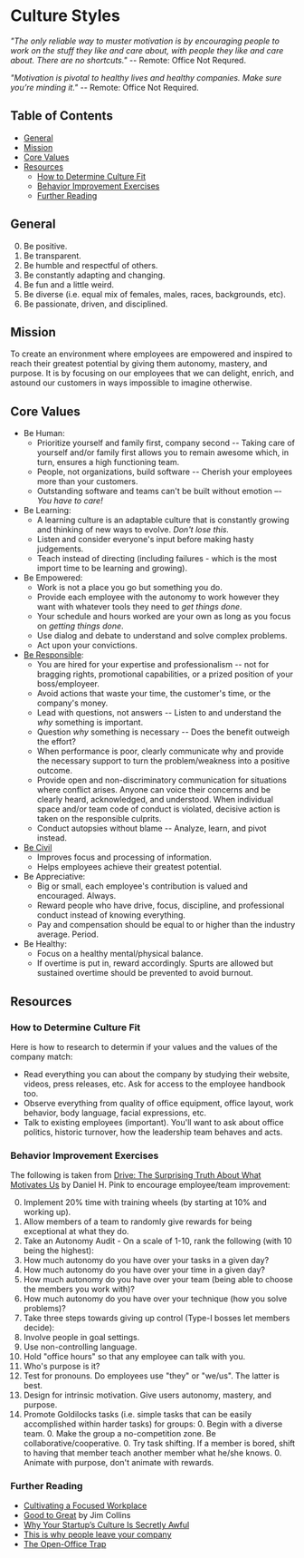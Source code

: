 # Culture Styles

*"The only reliable way to muster motivation is by encouraging people to work on the stuff they like
and care about, with people they like and care about. There are no shortcuts."* -- Remote: Office
Not Requred.

*"Motivation is pivotal to healthy lives and healthy companies. Make sure you’re minding it."*
-- Remote: Office Not Required.

<!-- Tocer[start]: Auto-generated, don't remove. -->

## Table of Contents

  - [General](#general)
  - [Mission](#mission)
  - [Core Values](#core-values)
  - [Resources](#resources)
    - [How to Determine Culture Fit](#how-to-determine-culture-fit)
    - [Behavior Improvement Exercises](#behavior-improvement-exercises)
    - [Further Reading](#further-reading)

<!-- Tocer[finish]: Auto-generated, don't remove. -->

## General

0. Be positive.
0. Be transparent.
0. Be humble and respectful of others.
0. Be constantly adapting and changing.
0. Be fun and a little weird.
0. Be diverse (i.e. equal mix of females, males, races, backgrounds, etc).
0. Be passionate, driven, and disciplined.

## Mission

To create an environment where employees are empowered and inspired to reach their greatest
potential by giving them autonomy, mastery, and purpose. It is by focusing on our employees that we
can delight, enrich, and astound our customers in ways impossible to imagine otherwise.

## Core Values

- Be Human:
  - Prioritize yourself and family first, company second -- Taking care of yourself and/or family
    first allows you to remain awesome which, in turn, ensures a high functioning team.
  - People, not organizations, build software -- Cherish your employees more than your customers.
  - Outstanding software and teams can't be built without emotion –- *You have to care!*
- Be Learning:
  - A learning culture is an adaptable culture that is constantly growing and thinking of new ways
    to evolve. *Don't lose this.*
  - Listen and consider everyone's input before making hasty judgements.
  - Teach instead of directing (including failures - which is the most import time to be learning
    and growing).
- Be Empowered:
  - Work is not a place you go but something you do.
  - Provide each employee with the autonomy to work however they want with whatever tools they need
    to *get things done*.
  - Your schedule and hours worked are your own as long as you focus on *getting things done*.
  - Use dialog and debate to understand and solve complex problems.
  - Act upon your convictions.
- [Be Responsible](https://www.youtube.com/watch?v=4E3xfR6IBII):
  - You are hired for your expertise and professionalism -- not for bragging rights, promotional
    capabilities, or a prized position of your boss/employeer.
  - Avoid actions that waste your time, the customer's time, or the company's money.
  - Lead with questions, not answers -- Listen to and understand the *why* something is important.
  - Question *why* something is necessary -- Does the benefit outweigh the effort?
  - When performance is poor, clearly communicate why and provide the necessary support to turn the
    problem/weakness into a positive outcome.
  - Provide open and non-discriminatory communication for situations where conflict arises. Anyone
    can voice their concerns and be clearly heard, acknowledged, and understood. When individual
    space and/or team code of conduct is violated, decisive action is taken on the responsible
    culprits.
  - Conduct autopsies without blame -- Analyze, learn, and pivot instead.
- [Be Civil](https://rework.withgoogle.com/blog/how-incivility-shuts-down-our-brains-at-work)
  - Improves focus and processing of information.
  - Helps employees achieve their greatest potential.
- Be Appreciative:
  - Big or small, each employee's contribution is valued and encouraged. Always.
  - Reward people who have drive, focus, discipline, and professional conduct instead of knowing
    everything.
  - Pay and compensation should be equal to or higher than the industry average. Period.
- Be Healthy:
  - Focus on a healthy mental/physical balance.
  - If overtime is put in, reward accordingly. Spurts are allowed but sustained overtime should be
    prevented to avoid burnout.

## Resources

### How to Determine Culture Fit

Here is how to research to determin if your values and the values of the company match:

- Read everything you can about the company by studying their website, videos, press releases, etc.
  Ask for access to the employee handbook too.
- Observe everything from quality of office equipment, office layout, work behavior, body language,
  facial expressions, etc.
- Talk to existing employees (important). You'll want to ask about office politics, historic
  turnover, how the leadership team behaves and acts.

### Behavior Improvement Exercises

The following is taken from [Drive: The Surprising Truth About What Motivates Us](http://www.amazon.com/Drive-Surprising-Truth-About-Motivates/dp/1594484805/ref=sr_1_1?ie=UTF8&qid=1375569191&sr=8-1&keywords=Drive)
by Daniel H. Pink to encourage employee/team improvement:

0. Implement 20% time with training wheels (by starting at 10% and working up).
0. Allow members of a team to randomly give rewards for being exceptional at what they do.
0. Take an Autonomy Audit - On a scale of 1-10, rank the following (with 10 being the highest):
  0. How much autonomy do you have over your tasks in a given day?
  0. How much autonomy do you have over your time in a given day?
  0. How much autonomy do you have over your team (being able to choose the members you work with)?
  0. How much autonomy do you have over your technique (how you solve problems)?
0. Take three steps towards giving up control (Type-I bosses let members decide):
  0. Involve people in goal settings.
  0. Use non-controlling language.
  0. Hold "office hours" so that any employee can talk with you.
  0. Who's purpose is it?
  0. Test for pronouns. Do employees use "they" or "we/us". The latter is best.
  0. Design for intrinsic motivation. Give users autonomy, mastery, and purpose.
  0. Promote Goldilocks tasks (i.e. simple tasks that can be easily accomplished within harder
     tasks) for groups:
    0. Begin with a diverse team.
    0. Make the group a no-competition zone. Be collaborative/cooperative.
    0. Try task shifting. If a member is bored, shift to having that member teach another member
       what he/she knows.
    0. Animate with purpose, don't animate with rewards.

### Further Reading

- [Cultivating a Focused Workplace](http://www.huffingtonpost.com/dan-goleman/cultivating-a-focused-wor_b_4645944.html)
- [Good to Great](http://www.amazon.com/Good-Great-Companies-Leap-Others/dp/0066620996/ref=tmm_hrd_title_0?_encoding=UTF8&sr=8-1&qid=1375567924) by Jim Collins
- [Why Your Startup’s Culture Is Secretly Awful](http://www.fastcolabs.com/3016238/why-your-startups-culture-is-secretly-awful)
- [This is why people leave your company](http://qz.com/287876/this-is-why-people-leave-your-company)
- [The Open-Office Trap](http://www.newyorker.com/online/blogs/currency/2014/01/the-open-office-trap.html)
